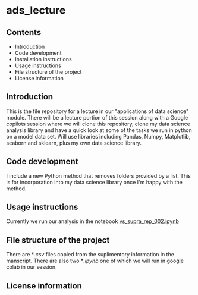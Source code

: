 # ads_lecture
## Contents

* Introduction
* Code development
* Installation instructions
* Usage instructions
* File structure of the project
* License information

## Introduction

This is the file repository for a lecture in our "applications of data science" module. There will be a lecture portion of this session along with a Google copilots session where we will clone this repository,  clone my data science analysis library and have a quick look at some of the tasks we run in python on a model data set. Will use libraries including Pandas, Numpy, Matplotlib, seaborn and sklearn, plus my own data science library.

## Code development

I include a new Python method that removes folders provided by a list. This is for incorporation into my data science library once I'm happy with the method.
## Usage instructions

Currently we run our analysis in the notebook [vs_supra_rep_002.ipynb](https://github.com/drsimonturega/vs_supra_rep/blob/main/vs_supra_rep_002.ipynb)

## File structure of the project
There are **.csv* files copied from the suplimentory information in the manscript. There are also two **.ipynb* one of which we will run in google colab in our session.



## License information

